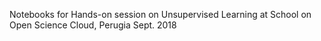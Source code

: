 Notebooks for Hands-on session on Unsupervised Learning 
at School on Open Science Cloud, Perugia Sept. 2018


